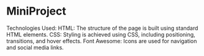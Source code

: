 # MiniProject
Technologies Used: HTML: The structure of the page is built using standard HTML elements. CSS: Styling is achieved using CSS, including positioning, transitions, and hover effects. Font Awesome: Icons are used for navigation and social media links.
